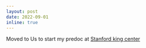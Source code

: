 ```yaml
---
layout: post
date: 2022-09-01 
inline: true
---
```


Moved to Us to start my predoc at [Stanford king center](https://kingcenter.stanford.edu/people/amna-ahmed-el-mustafa)

